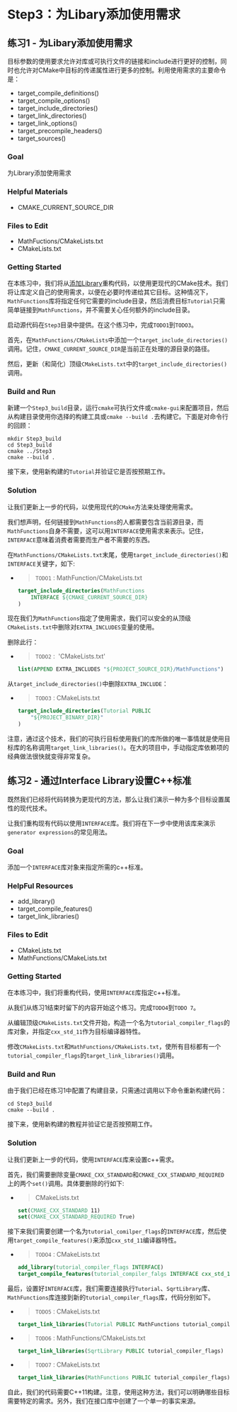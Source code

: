 # Step3：为Libary添加使用需求

## 练习1 - 为Libary添加使用需求

目标参数的使用要求允许对库或可执行文件的链接和include进行更好的控制，同时也允许对CMake中目标的传递属性进行更多的控制。利用使用需求的主要命令是：

+ target_compile_definitions()
+ target_compile_options()
+ target_include_directories()
+ target_link_directories()
+ target_link_options()
+ target_precompile_headers()
+ target_sources()

### Goal

为Library添加使用需求

### Helpful Materials

+ CMAKE_CURRENT_SOURCE_DIR

### Files to Edit

+ MathFuctions/CMakeLists.txt
+ CMakeLists.txt

### Getting Started

在本练习中，我们将从[添加Library](Step2.md#step2-添加library)重构代码，以使用更现代的CMake技术。我们将让库定义自己的使用需求，以便在必要时传递给其它目标。这种情况下，`MathFunctions`库将指定任何它需要的include目录，然后消费目标`Tutorial`只需简单链接到`MathFunctions`，并不需要关心任何额外的include目录。

启动源代码在`Step3`目录中提供。在这个练习中，完成`TODO1`到`TODO3`。

首先，在`MathFunctions/CMakeLists`中添加一个`target_include_directories()`调用。记住，`CMAKE_CURRENT_SOURCE_DIR`是当前正在处理的源目录的路径。

然后，更新（和简化）顶级`CMakeLists.txt`中的`target_include_directories()`调用。

### Build and Run

新建一个`Step3_build`目录，运行`cmake`可执行文件或`cmake-gui`来配置项目，然后从构建目录使用你选择的构建工具或`cmake --build .`去构建它。下面是对命令行的回顾：

```shell
mkdir Step3_build
cd Step3_build
cmake ../Step3
cmake --build .
```

接下来，使用新构建的`Tutorial`并验证它是否按预期工作。

### Solution

让我们更新上一步的代码，以使用现代的`CMake`方法来处理使用需求。

我们想声明，任何链接到`MathFunctions`的人都需要包含当前源目录，而`MathFunctions`自身不需要，这可以用`INTERFACE`使用需求来表示。记住，`INTERFACE`意味着消费者需要而生产者不需要的东西。

在`MathFunctions/CMakeLists.txt`末尾，使用`target_include_directories()`和`INTERFACE`关键字，如下:

+ > `TODO1：`MathFunction/CMakeLists.txt
    ```cmake
    target_include_directories(MathFunctions
        INTERFACE ${CMAKE_CURRENT_SOURCE_DIR}
    )
    ```

现在我们为`MathFunctions`指定了使用需求，我们可以安全的从顶级`CMakeLists.txt`中删除对`EXTRA_INCLUDES`变量的使用。

删除此行：

+ > `TODO2：` 'CMakeLists.txt'
    ```cmake
    list(APPEND EXTRA_INCLUDES "${PROJECT_SOURCE_DIR}/MathFunctions")
    ```

从`target_include_directories()`中删除`EXTRA_INCLUDE`：

+ > `TODO3：`CMakeLists.txt
    ```cmake
    target_include_directories(Tutorial PUBLIC
        "${PROJECT_BINARY_DIR}"
    )
    ```

注意，通过这个技术，我们的可执行目标使用我们的库所做的唯一事情就是使用目标库的名称调用`target_link_libraries()`。在大的项目中，手动指定库依赖项的经典做法很快就变得非常复杂。

## 练习2 - 通过Interface Library设置C++标准

既然我们已经将代码转换为更现代的方法，那么让我们演示一种为多个目标设置属性的现代技术。

让我们重构现有代码以使用`INTERFACE`库。我们将在下一步中使用该库来演示`generator expressions`的常见用法。

### Goal

添加一个`INTERFACE`库对象来指定所需的c++标准。

### HelpFul Resources

+ add_library()
+ target_compile_features()
+ target_link_libraries()

### Files to Edit

+ CMakeLists.txt
+ MathFunctions/CMakeLists.txt

### Getting Started

在本练习中，我们将重构代码，使用`INTERFACE`库指定c++标准。

从我们从练习1结束时留下的内容开始这个练习。完成`TODO4`到`TODO 7`。

从编辑顶级`CMakeLists.txt`文件开始，构造一个名为`tutorial_compiler_flags`的库对象，并指定`cxx_std_11`作为目标编译器特性。

修改`CMakeLists.txt`和`MathFunctions/CMakeLists.txt`，使所有目标都有一个`tutorial_compiler_flags`的`target_link_libraries()`调用。

### Build and Run

由于我们已经在练习1中配置了构建目录，只需通过调用以下命令重新构建代码：

```shell
cd Step3_build
cmake --build .
```

接下来，使用新构建的教程并验证它是否按预期工作。

### Solution

让我们更新上一步的代码，使用`INTERFACE`库来设置c++需求。

首先，我们需要删除变量`CMAKE_CXX_STANDARD`和`CMAKE_CXX_STANDARD_REQUIRED`上的两个`set()`调用。具体要删除的行如下:

+ > CMakeLists.txt
    ```cmake
    set(CMAKE_CXX_STANDARD 11)
    set(CMAKE_CXX_STANDARD_REQUIRED True)
    ```

接下来我们需要创建一个名为`tutorial_comilper_flags`的`INTERFACE`库，然后使用`target_compile_features()`来添加`cxx_std_11`编译器特性。

+ > `TODO4：`CMakeLists.txt
    ```cmake
    add_library(tutorial_compiler_flags INTERFACE)
    target_compile_features(tutorial_compiler_falgs INTERFACE cxx_std_11)
    ```

最后，设置好`INTERFACE`库，我们需要连接执行`Tutorial`、`SqrtLibrary`库、`MathFunctions`库连接到新的`tutorial_compiler_flags`库，代码分别如下。

+ > `TODO5：`CMakeLists.txt
    ```cmake
    target_link_libraries(Tutorial PUBLIC MathFunctions tutorial_compiler_flags)
    ```

+ > `TODO6：`MathFunctions/CMakeLists.txt
    ```cmake
    target_link_libraries(SqrtLibrary PUBLIC tutorial_compiler_flags)
    ```

+ > `TODO7：`CMakeLists.txt
    ```cmake
    target_link_libraries(MathFunctions PUBLIC tutorial_compiler_flags)
    ```

自此，我们的代码需要C++11构建。注意，使用这种方法，我们可以明确哪些目标需要特定的需求。另外，我们在接口库中创建了一个单一的事实来源。